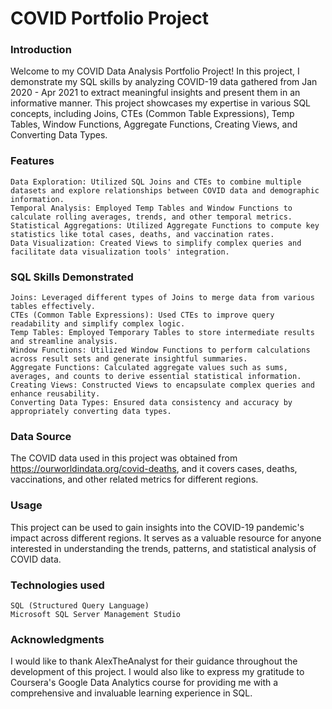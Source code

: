 # COVID Portfolio Project
### Introduction

Welcome to my COVID Data Analysis Portfolio Project! In this project, I demonstrate my SQL skills by analyzing COVID-19 data gathered from Jan 2020 - Apr 2021 to extract meaningful insights and present them in an informative manner. This project showcases my expertise in various SQL concepts, including Joins, CTEs (Common Table Expressions), Temp Tables, Window Functions, Aggregate Functions, Creating Views, and Converting Data Types.
### Features

    Data Exploration: Utilized SQL Joins and CTEs to combine multiple datasets and explore relationships between COVID data and demographic information.
    Temporal Analysis: Employed Temp Tables and Window Functions to calculate rolling averages, trends, and other temporal metrics.
    Statistical Aggregations: Utilized Aggregate Functions to compute key statistics like total cases, deaths, and vaccination rates.
    Data Visualization: Created Views to simplify complex queries and facilitate data visualization tools' integration.

### SQL Skills Demonstrated

    Joins: Leveraged different types of Joins to merge data from various tables effectively.
    CTEs (Common Table Expressions): Used CTEs to improve query readability and simplify complex logic.
    Temp Tables: Employed Temporary Tables to store intermediate results and streamline analysis.
    Window Functions: Utilized Window Functions to perform calculations across result sets and generate insightful summaries.
    Aggregate Functions: Calculated aggregate values such as sums, averages, and counts to derive essential statistical information.
    Creating Views: Constructed Views to encapsulate complex queries and enhance reusability.
    Converting Data Types: Ensured data consistency and accuracy by appropriately converting data types.

### Data Source

The COVID data used in this project was obtained from https://ourworldindata.org/covid-deaths, and it covers cases, deaths, vaccinations, and other related metrics for different regions.

### Usage

This project can be used to gain insights into the COVID-19 pandemic's impact across different regions. It serves as a valuable resource for anyone interested in understanding the trends, patterns, and statistical analysis of COVID data.

### Technologies used

    SQL (Structured Query Language)
    Microsoft SQL Server Management Studio

### Acknowledgments

I would like to thank AlexTheAnalyst for their guidance throughout the development of this project. I would also like to express my gratitude to Coursera's Google Data Analytics course for providing me with a comprehensive and invaluable learning experience in SQL. 
